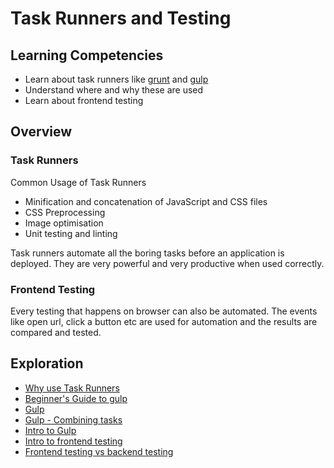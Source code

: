 # Task Runners and Testing

## Learning Competencies
- Learn about task runners like [grunt](https://gruntjs.com) and [gulp](https://gulpjs.com)
- Understand where and why these are used
- Learn about frontend testing

## Overview

### Task Runners

Common Usage of Task Runners
- Minification and concatenation of JavaScript and CSS files
- CSS Preprocessing
- Image optimisation
- Unit testing and linting

Task runners automate all the boring tasks before an application is deployed. They are very powerful and very productive when used correctly.

### Frontend Testing
Every testing that happens on browser can also be automated. The events like open url, click a button etc are used for automation and the results are compared and tested.


## Exploration
- [Why use Task Runners](https://appendto.com/2015/08/why-use-a-task-runner-like-gulp/)
- [Beginner's Guide to gulp](http://andy-carter.com/blog/a-beginners-guide-to-the-task-runner-gulp)
- [Gulp](https://css-tricks.com/gulp-for-beginners/)
- [Gulp - Combining tasks](http://www.c4learn.com/gulp/gulp_combine_task.html)
- [Intro to Gulp](https://stefanimhoff.de/2014/gulp-tutorial-1-intro-setup/)
- [Intro to frontend testing](https://www.creativebloq.com/how-to/an-introduction-to-frontend-testing)
- [Frontend testing vs backend testing](https://www.guru99.com/frontend-testing-vs-backend-testing.html)
